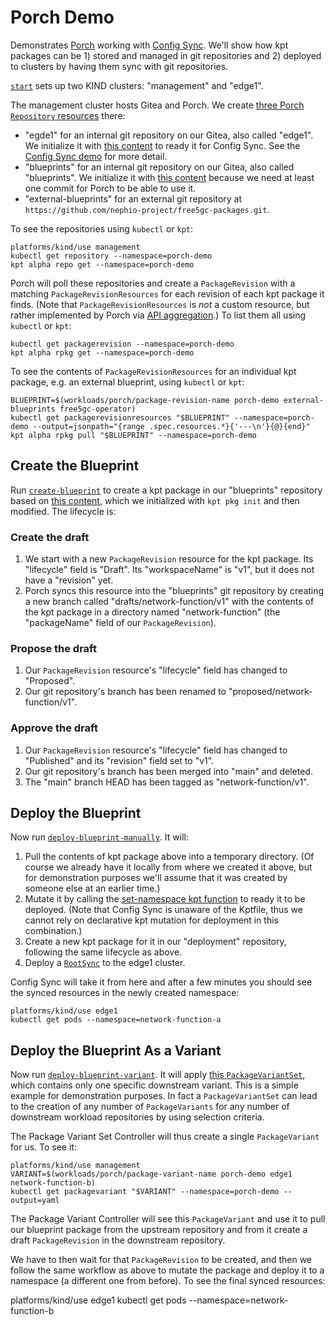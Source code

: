 Porch Demo
==========

Demonstrates [Porch](https://kpt.dev/guides/porch-user-guide) working with
[Config Sync](https://cloud.google.com/anthos-config-management/docs/config-sync-overview).
We'll show how kpt packages can be 1) stored and managed in git repositories and
2) deployed to clusters by having them sync with git repositories.

[`start`](start) sets up two KIND clusters: "management" and "edge1".

The management cluster hosts Gitea and Porch. We create
[three Porch `Repository` resources](assets/porch-repositories.yaml) there:

* "egde1" for an internal git repository on our Gitea, also called "edge1".
  We initialize it with [this content](assets/deployment-repository/) to ready it for Config Sync.
  See the [Config Sync demo](../config-sync-demo/) for more detail.
* "blueprints" for an internal git repository on our Gitea, also called "blueprints".
  We initialize it with [this content](assets/blueprints-repository/) because we need at least
  one commit for Porch to be able to use it.
* "external-blueprints" for an external git repository at
  `https://github.com/nephio-project/free5gc-packages.git`.

To see the repositories using `kubectl` or `kpt`:

    platforms/kind/use management
    kubectl get repository --namespace=porch-demo
    kpt alpha repo get --namespace=porch-demo

Porch will poll these repositories and create a `PackageRevision` with a matching
`PackageRevisionResources` for each revision of each kpt package it finds. (Note
that `PackageRevisionResources` is *not* a custom resource, but rather implemented
by Porch via [API aggregation](https://kubernetes.io/docs/concepts/extend-kubernetes/api-extension/apiserver-aggregation/).)
To list them all using `kubectl` or `kpt`:

    kubectl get packagerevision --namespace=porch-demo
    kpt alpha rpkg get --namespace=porch-demo

To see the contents of `PackageRevisionResources` for an individual kpt package, e.g. an
external blueprint, using `kubectl` or `kpt`:

    BLUEPRINT=$(workloads/porch/package-revision-name porch-demo external-blueprints free5gc-operator)
    kubectl get packagerevisionresources "$BLUEPRINT" --namespace=porch-demo --output=jsonpath="{range .spec.resources.*}{'---\n'}{@}{end}"
    kpt alpha rpkg pull "$BLUEPRINT" --namespace=porch-demo

Create the Blueprint
--------------------

Run [`create-blueprint`](create-blueprint) to create a kpt package in our "blueprints"
repository based on [this content](assets/blueprints/network-function/), which we initialized
with `kpt pkg init` and then modified. The lifecycle is:

### Create the draft

1) We start with a new `PackageRevision` resource for the kpt package. Its "lifecycle" field is "Draft".
   Its "workspaceName" is "v1", but it does not have a "revision" yet.
2) Porch syncs this resource into the "blueprints" git repository by creating a new branch called
   "drafts/network-function/v1" with the contents of the kpt package in a directory named
   "network-function" (the "packageName" field of our `PackageRevision`).

### Propose the draft

1) Our `PackageRevision` resource's "lifecycle" field has changed to "Proposed".
2) Our git repository's branch has been renamed to "proposed/network-function/v1".

### Approve the draft

1) Our `PackageRevision` resource's "lifecycle" field has changed to "Published"
   and its "revision" field set to "v1".
2) Our git repository's branch has been merged into "main" and deleted.
3) The "main" branch HEAD has been tagged as "network-function/v1".

Deploy the Blueprint
--------------------

Now run [`deploy-blueprint-manually`](deploy-blueprint-manually). It will:

1) Pull the contents of kpt package above into a temporary directory. (Of course we already have it
   locally from where we created it above, but for demonstration purposes we'll assume that it was
   created by someone else at an earlier time.)
2) Mutate it by calling the [set-namespace kpt function](https://catalog.kpt.dev/set-namespace/v0.4/)
   to ready it to be deployed. (Note that Config Sync is unaware of the Kptfile, thus we cannot
   rely on declarative kpt mutation for deployment in this combination.)
3) Create a new kpt package for it in our "deployment" repository, following the same lifecycle
   as above.
4) Deploy a [`RootSync`](assets/root-sync.yaml) to the edge1 cluster.

Config Sync will take it from here and after a few minutes you should see the synced resources in
the newly created namespace:

    platforms/kind/use edge1
    kubectl get pods --namespace=network-function-a

Deploy the Blueprint As a Variant
---------------------------------

Now run [`deploy-blueprint-variant`](deploy-blueprint-variant). It will apply
[this `PackageVariantSet`](assets/variant.yaml), which contains only one specific downstream
variant. This is a simple example for demonstration purposes. In fact a `PackageVariantSet`
can lead to the creation of any number of `PackageVariants` for any number of downstream
workload repositories by using selection criteria.

The Package Variant Set Controller will thus create a single `PackageVariant` for us. To see it:

    platforms/kind/use management
    VARIANT=$(workloads/porch/package-variant-name porch-demo edge1 network-function-b)
    kubectl get packagevariant "$VARIANT" --namespace=porch-demo --output=yaml

The Package Variant Controller will see this `PackageVariant` and use it to pull our blueprint
package from the upstream repository and from it create a draft `PackageRevision` in the downstream
repository.

We have to then wait for that `PackageRevision` to be created, and then we follow the same workflow
as above to mutate the package and deploy it to a namespace (a different one from before). To see the
final synced resources:

   platforms/kind/use edge1
   kubectl get pods --namespace=network-function-b
